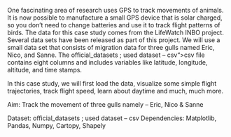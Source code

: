 One fascinating area of research uses GPS to track movements of animals. It is now possible to manufacture a small GPS device that is solar charged, so you don’t need to change batteries and use it to track flight patterns of birds.  The data for this case study comes from the LifeWatch INBO project. Several data sets have been released as part of this project. 
  We will use a small data set that consists of migration data for three gulls named Eric, Nico, and Sanne. The official_datasets ; used dataset – csv“>csv file contains eight       columns and includes variables like latitude, longitude, altitude, and time stamps.
  
  In this case study, we will first load the data, visualize some simple flight trajectories, track flight speed, learn about daytime and much, much more.
  
  Aim: Track the movement of three gulls namely – Eric, Nico & Sanne  
  
  Dataset: official_datasets ; used dataset – csv   Dependencies: Matplotlib, Pandas, Numpy, Cartopy, Shapely
